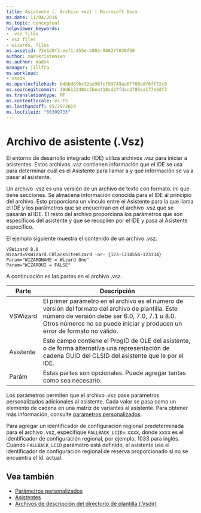 ```yaml
---
title: Asistente (. Archivo vsz) | Microsoft Docs
ms.date: 11/04/2016
ms.topic: conceptual
helpviewer_keywords:
- .vsz files
- vsz files
- wizards, files
ms.assetid: 72e1d0f3-eef1-455e-b803-96827f030f50
author: madskristensen
ms.author: madsk
manager: jillfra
ms.workload:
- vssdk
ms.openlocfilehash: b4bbd69bc92ee96fcf93749aa6f700ad76ff72c8
ms.sourcegitcommit: 40d612240dc5bea418cd27fdacdf85ea177e2df3
ms.translationtype: MT
ms.contentlocale: es-ES
ms.lasthandoff: 05/29/2019
ms.locfileid: "66309733"
---
```

# <a name="wizard-vsz-file"></a>Archivo de asistente (.Vsz)

El entorno de desarrollo integrado (IDE) utiliza archivos .vsz para iniciar a asistentes. Estos archivos .vsz contienen información que el IDE se usa para determinar cuál es el Asistente para llamar a y qué información se va a pasar al asistente.

Un archivo .vsz es una versión de un archivo de texto con formato. ini que tiene secciones. Se almacena información conocida para el IDE al principio del archivo. Esto proporciona un vínculo entre el Asistente para la que llama el IDE y los parámetros que se encuentran en el archivo .vsz que se pasarán al IDE. El resto del archivo proporciona los parámetros que son específicos del asistente y que se recopilen por el IDE y pasa al Asistente específico.

El ejemplo siguiente muestra el contenido de un archivo .vsz.

```
VSWizard 8.0
Wizard=VsWizard.CBlankSiteWizard -or- {123-1234556-123334}
Param="WIZARDNAME = Wizard One"
Param="WIZARDUI = FALSE"
```

A continuación es las partes en el archivo .vsz.

|Parte|Descripción|
|----------|-----------------|
|VSWizard|El primer parámetro en el archivo es el número de versión del formato del archivo de plantilla. Este número de versión debe ser 6.0, 7.0, 7.1 u 8.0. Otros números no se puede iniciar y producen un error de formato no válido.|
|Asistente|Este campo contiene el ProgID de OLE del asistente, o de forma alternativa una representación de cadena GUID del CLSID del asistente que le por el IDE.|
|Parám|Estas partes son opcionales. Puede agregar tantas como sea necesario.|

Los parámetros permiten que el archivo .vsz pase parámetros personalizados adicionales al asistente. Cada valor se pasa como un elemento de cadena en una matriz de variantes al asistente. Para obtener más información, consulte [parámetros personalizados](../../extensibility/internals/custom-parameters.md).

Para agregar un identificador de configuración regional predeterminada para el archivo .vsz, especifique `FALLBACK_LCID`= xxxx, donde xxxx es el identificador de configuración regional, por ejemplo, 1033 para inglés. Cuando `FALLBACK_LCID` parámetro está definido, el asistente usa el identificador de configuración regional de reserva proporcionado si no se encuentra el Id. actual.

## <a name="see-also"></a>Vea también

- [Parámetros personalizados](../../extensibility/internals/custom-parameters.md)
- [Asistentes](../../extensibility/internals/wizards.md)
- [Archivos de descripción del directorio de plantilla (.Vsdir)](../../extensibility/internals/template-directory-description-dot-vsdir-files.md)
